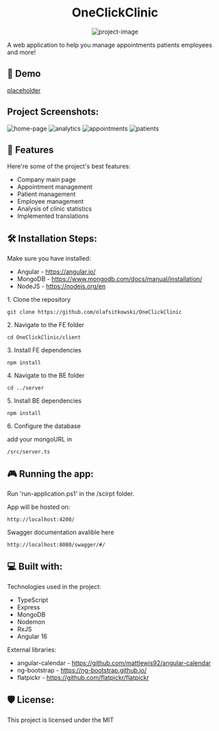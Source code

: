 <h1 align="center" id="title">OneClickClinic</h1>

<p align="center"><img src="https://socialify.git.ci/olafsitkowski/OneClickClinic/image?description=1&amp;descriptionEditable=you%20found%20a%20simple%20way%20to%20manage%20your%20clinic&amp;font=Jost&amp;language=1&amp;name=1&amp;owner=1&amp;pattern=Solid&amp;theme=Auto" alt="project-image"></p>

<p id="description">A web application to help you manage appointments patients employees and more!</p>

<h2>🚀 Demo</h2>

[placeholder](placeholder)

<h2>Project Screenshots:</h2>

![home-page](https://github.com/olafsitkowski/OneClickClinic/assets/55115742/9458773e-f446-481a-8708-9b4a090ccdc0)
![analytics](https://github.com/olafsitkowski/OneClickClinic/assets/55115742/ffac9b04-cafe-46b4-8d09-5c8d62428f69)
![appointments](https://github.com/olafsitkowski/OneClickClinic/assets/55115742/8989b21c-f63d-463f-8c9a-7431dc51c830)
![patients](https://github.com/olafsitkowski/OneClickClinic/assets/55115742/a6e7e603-c107-4123-9df0-30d487291bd6)

  
  
<h2>🧐 Features</h2>

Here're some of the project's best features:

*   Company main page
*   Appointment management
*   Patient management
*   Employee management
*   Analysis of clinic statistics
*   Implemented translations

<h2>🛠️ Installation Steps:</h2>

Make sure you have installed:

*  Angular - https://angular.io/
*  MongoDB - https://www.mongodb.com/docs/manual/installation/
*  NodeJS - https://nodejs.org/en

<p>1. Clone the repository</p>

```
git clone https://github.com/olafsitkowski/OneClickClinic
```

<p>2. Navigate to the FE folder</p>

```
cd OneClickClinic/client
```

<p>3. Install FE dependencies</p>

```
npm install
```

<p>4. Navigate to the BE folder</p>

```
cd ../server
```

<p>5. Install BE dependencies</p>

```
npm install
```

<p>6. Configure the database</p>

add your mongoURL in

```
/src/server.ts
```

  

<h2>🎮 Running the app:</h2>

Run 'run-application.ps1' in the /scirpt folder.

App will be hosted on:

```
http://localhost:4200/
```

Swagger documentation avalible here

```
http://localhost:8080/swagger/#/
```

<h2>💻 Built with:</h2>

Technologies used in the project:

*   TypeScript
*   Express
*   MongoDB
*   Nodemon
*   RxJS
*   Angular 16

External libraries:

*  angular-calendar - https://github.com/mattlewis92/angular-calendar
*  ng-bootstrap - https://ng-bootstrap.github.io/
*  flatpickr - https://github.com/flatpickr/flatpickr

<h2>🛡️ License:</h2>

This project is licensed under the MIT
